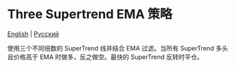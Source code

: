 # Three Supertrend EMA 策略
[English](README.md) | [Русский](README_ru.md)

使用三个不同倍数的 SuperTrend 线并结合 EMA 过滤。当所有 SuperTrend 多头且价格高于 EMA 时做多，反之做空。最快的 SuperTrend 反转时平仓。
